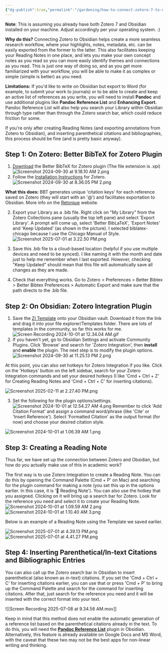 ```yaml
---
{"dg-publish":true,"permalink":"/gardening/how-to-connect-zotero-7-to-obsidian-mac-os/","created":"2024-09-30T09:11:48.000+08:00","updated":"2025-07-08T09:37:21.745+08:00"}
---
```



**Note**: This is assuming you already have both Zotero 7 and Obsidian installed on your machine. Adjust accordingly per your operating system. :)

**Why do this?** Connecting Zotero to Obsidian helps create a more seamless research workflow, where your highlights, notes, metadata, etc. can be easily exported from the former to the latter. This also facilitates keeping your Reading Notes in one place, and lets you make your own concept notes as you read so you can more easily identify themes and connections as you read. This is just one way of doing so, and as you get more familiarized with your workflow, you will be able to make it as complex or simple (simple is better) as you need.

**Limitations:** If you'd like to write on Obsidian but export to Word (for example, to submit your work to journals) or to be able to create and keep an active list of references as you write, you will need to install **Pandoc** and use additional plugins like **Pandoc Reference List** and **Enhancing Export.** Pandoc Reference List will also help you search your Library within Obsidian through type rather than through the Zotero search bar, which could reduce friction for some. 

If you're only after creating Reading Notes (and exporting annotations from Zotero to Obsidian), and inserting parenthetical citations and bibliographies, this process should be fine (and is pretty basic anyway).

## Step 1: On Zotero: Better BibTeX for Zotero Plugin
1. [Download](https://github.com/retorquere/zotero-better-bibtex/releases/tag/v6.7.238) the Better BibTeX for Zotero plugin (The file extension is .xpi)
![Screenshot 2024-09-30 at 9.18.10 AM 2.png](/img/user/Extras/Screenshot%202024-09-30%20at%209.18.10%20AM%202.png)
2. Follow the [Installation Instructions](https://retorque.re/zotero-better-bibtex/installation/) for Zotero. 
![Screenshot 2024-09-30 at 8.36.05 PM 2.png](/img/user/Extras/Screenshot%202024-09-30%20at%208.36.05%20PM%202.png)

**What this does:** BBT generates unique 'citation keys' for each reference saved on Zotero (they will start with an '@') and facilitates exportation to Obsidian. More info on the [Retorque](https://retorque.re/zotero-better-bibtex/index.html) website.

2. Export your Library as a .bib file. Right click on "My Library" from the Zotero Collections pane (usually the top left pane) and select 'Export Library'. A prompt will come up, select 'Better BibLaTeX', 'Export Notes' and 'Keep Updated' (as shown in the picture). I selected biblatex-chicago because I use the Chicago Manual of Style.
![Screenshot 2025-07-01 at 3.22.50 PM.png](/img/user/Extras/Screenshot%202025-07-01%20at%203.22.50%20PM.png)

3. Save this .bib file to a cloud-based location (helpful if you use multiple devices and need to be synced). I like naming it with the month and date just to help me remember when I last exported. *However,* checking "Keep Updated" should mean that this file will automatically save all changes as they are made.
4. Check that everything works. Go to Zotero > Preferences > Better Bibtex > Better Bibtex Preferences > Automatic Export and make sure that the path directs to the .bib file.

## Step 2: On Obsidian: Zotero Integration Plugin

1. Save the [ZI Template](https://drive.google.com/file/d/1xiPVCoDMWQTC4p2AQZTNqjsUrE098JVZ/view?usp=sharing) onto your Obsidian vault. Download it from the link and drag it into your file explorer/Templates folder. There are lots of templates in the community, so far this works for me. 
![Screen Recording 2024-10-01 at 12.34.04 AM.gif](/img/user/Extras/Screen%20Recording%202024-10-01%20at%2012.34.04%20AM.gif)
2. If you haven't yet, go to Obsidian Settings and activate Community Plugins. Click 'Browse' and search for 'Zotero Integration', then **install** and **enable** the plugin. The next step is to modify the plugin options.
![Screenshot 2024-09-30 at 11.25.13 PM 2.png](/img/user/Extras/Screenshot%202024-09-30%20at%2011.25.13%20PM%202.png)

At this point, you can also set hotkeys for Zotero Integration if you like. Click on the 'Hotkeys' button on the left sidebar, search for your Zotero Integration commands and set your desired hotkeys (I like 'Cmd + Ctrl + Z' for Creating Reading Notes and 'Cmd + Ctrl + C' for inserting citations).

![Screenshot 2025-02-11 at 2.27.40 PM.png](/img/user/Extras/Screenshot%202025-02-11%20at%202.27.40%20PM.png)

3. Set the following for the plugin options/settings. 
![Screenshot 2024-10-01 at 12.54.27 AM 4.png](/img/user/Extras/Screenshot%202024-10-01%20at%2012.54.27%20AM%204.png)
Remember to click 'Add Citation Format' and assign a command word/phrase (like 'Cite' or 'Insert Reference'). Select 'Formatted Citation' as the output format (for now) and choose your desired citation style.

![Screenshot 2024-10-01 at 1.06.39 AM 1.png](/img/user/Extras/Screenshot%202024-10-01%20at%201.06.39%20AM%201.png)

## Step 3: Creating a Reading Note
Thus far, we have set up the connection between Zotero and Obsidian, but how do you actually make use of this in academic work?

The first way is to use Zotero Integration to create a Reading Note. You can do this by opening the Command Palette (Cmd + P' on Mac) and searching for the plugin command for making a note (you set this up in the options earlier. In this case, it is '📖 Reading Note'). You can also use the hotkey that you assigned. Clicking on it will bring up a search bar for Zotero. Look for the reference you need and select it to create your Reading Note.
![Screenshot 2024-10-01 at 1.09.59 AM 2.png](/img/user/Extras/Screenshot%202024-10-01%20at%201.09.59%20AM%202.png)
![Screenshot 2024-10-01 at 1.10.40 AM 3.png](/img/user/Extras/Screenshot%202024-10-01%20at%201.10.40%20AM%203.png)

Below is an example of a Reading Note using the Template we saved earlier.

![Screenshot 2025-07-01 at 4.39.13 PM.png](/img/user/Extras/Screenshot%202025-07-01%20at%204.39.13%20PM.png)
![Screenshot 2025-07-01 at 4.41.27 PM.png](/img/user/Extras/Screenshot%202025-07-01%20at%204.41.27%20PM.png)

## Step 4: Inserting Parenthetical/In-text Citations and Bibliographic Entries

You can also call up the Zotero search bar in Obsidian to insert parenthetical (also known as in-text) citations. If you set the  'Cmd + Ctrl + C' for inserting citations earlier, you can use that or press 'Cmd + P' to bring up the Command Palette and search for the command for inserting citations. After that, just search for the reference you need and it will be inserted with the correct format into your text. 

![[Screen Recording 2025-07-08 at 9.34.56 AM.mov]]

Keep in mind that this method does not enable the automatic generation of a reference list based on the parenthetical citations already in the text. To do this, you will need the **[Pandoc Reference List](https://github.com/mgmeyers/obsidian-pandoc-reference-list)** plugin in Obsidian. Alternatively, this feature is already available on Google Docs and MS Word, with the caveat that these two may not be the best apps for non-linear writing and thinking.



